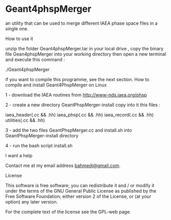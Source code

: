 # Geant4phspMerger
 an utility that can be used to merge different IAEA  phase space files in a single one.

 
How to use it

unzip the folder Geant4phspMerger.tar in your local drive , copy the binary file Gean4phspMerger into your working directory then open a new terminal and execute this command :

./Geant4phspMerger


 
if you want to compile this programme, see the next section.
How to compile and install Geant4PhspMerger on Linux

1 - download the IAEA routines from http://www-nds.iaea.org/phsp

2 - create a new directory GeantPhspMerger-install copy into it this files :

iaea_header(.cc && .hh) iaea_phsp(.cc && .hh) iaea_record(.cc && .hh) utilities(.cc && .hh)

3 - add the two files GeantPhspMerger.cc and install.sh into GeantPhspMerger-install directory

4 - run the bash script install.sh


I want a help

Contact me at my email address bahmedj@gmail.com.

 

License

This software is free software; you can redistribute it and / or modify
it under the terms of the GNU General Public License as published by the
Free Software Foundation; either version 2 of the License, or (at your
option) any later version.

For the complete text of the license see the GPL-web
page.


